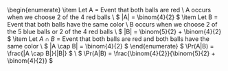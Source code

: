 \begin{enumerate}
\item Let A = Event that both balls are red \\
A occurs when we choose 2 of the 4 red balls \\
$ |A| = \binom{4}{2} $
	\item Let B = Event that both balls have the same color \\
	      B occurs when we choose 2 of the 5 blue balls or 2 of the 4 red balls \\
	      $ |B| = \binom{5}{2} + \binom{4}{2} $
	\item Let $A \cap B$ = Event that both balls are red and both balls have the same color \\
$ |A \cap B| = \binom{4}{2} $
\end{enumerate}
$ \Pr(A|B) = \frac{|A \cap B|}{|B|} $ \\
$ \Pr(A|B) = \frac{\binom{4}{2}}{\binom{5}{2} + \binom{4}{2}} $
